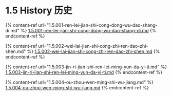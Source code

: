 # 1.5 History 历史

{% content-ref url="1.5.001-ren-lei-jian-shi-cong-dong-wu-dao-shang-di.md" %}
[1.5.001-ren-lei-jian-shi-cong-dong-wu-dao-shang-di.md](1.5.001-ren-lei-jian-shi-cong-dong-wu-dao-shang-di.md)
{% endcontent-ref %}

{% content-ref url="1.5.002-wei-lai-jian-shi-cong-zhi-ren-dao-zhi-shen.md" %}
[1.5.002-wei-lai-jian-shi-cong-zhi-ren-dao-zhi-shen.md](1.5.002-wei-lai-jian-shi-cong-zhi-ren-dao-zhi-shen.md)
{% endcontent-ref %}

{% content-ref url="1.5.003-jin-ri-jian-shi-ren-lei-ming-yun-da-yi-ti.md" %}
[1.5.003-jin-ri-jian-shi-ren-lei-ming-yun-da-yi-ti.md](1.5.003-jin-ri-jian-shi-ren-lei-ming-yun-da-yi-ti.md)
{% endcontent-ref %}

{% content-ref url="1.5.004-ou-zhou-wen-ming-shi-wu-jiang.md" %}
[1.5.004-ou-zhou-wen-ming-shi-wu-jiang.md](1.5.004-ou-zhou-wen-ming-shi-wu-jiang.md)
{% endcontent-ref %}
